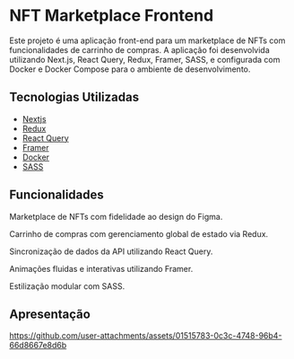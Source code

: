 # NFT Marketplace Frontend 
Este projeto é uma aplicação front-end para um marketplace de NFTs com funcionalidades de carrinho de compras. A aplicação foi desenvolvida utilizando Next.js, React Query, Redux, Framer, SASS, e configurada com Docker e Docker Compose para o ambiente de desenvolvimento.

## Tecnologias Utilizadas
  - [Nextjs](https://nextjs.org/)
 - [Redux](https://redux.js.org/)
 - [React Query](https://tanstack.com/query/v3)
 - [Framer](https://www.framer.com/motion/)
 - [Docker](https://www.docker.com/)
 - [SASS](https://sass-lang.com/)

## Funcionalidades

Marketplace de NFTs com fidelidade ao design do Figma.

Carrinho de compras com gerenciamento global de estado via Redux.

Sincronização de dados da API utilizando React Query.

Animações fluidas e interativas utilizando Framer.

Estilização modular com SASS.

## Apresentação

https://github.com/user-attachments/assets/01515783-0c3c-4748-96b4-66d8667e8d6b

